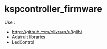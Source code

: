 # kspcontroller_firmware

Use : 
- https://github.com/olikraus/u8glib/
- Adafruit libraries
- LedControl